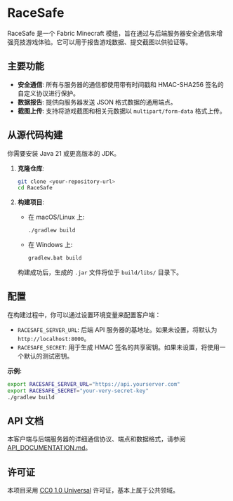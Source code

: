 # RaceSafe

RaceSafe 是一个 Fabric Minecraft 模组，旨在通过与后端服务器安全通信来增强竞技游戏体验。它可以用于报告游戏数据、提交截图以供验证等。

## 主要功能

- **安全通信**: 所有与服务器的通信都使用带有时间戳和 HMAC-SHA256 签名的自定义协议进行保护。
- **数据报告**: 提供向服务器发送 JSON 格式数据的通用端点。
- **截图上传**: 支持将游戏截图和相关元数据以 `multipart/form-data` 格式上传。

## 从源代码构建

你需要安装 Java 21 或更高版本的 JDK。

1.  **克隆仓库**:
    ```bash
    git clone <your-repository-url>
    cd RaceSafe
    ```

2.  **构建项目**:
    -   在 macOS/Linux 上:
        ```bash
        ./gradlew build
        ```
    -   在 Windows 上:
        ```bash
        gradlew.bat build
        ```
    构建成功后，生成的 `.jar` 文件将位于 `build/libs/` 目录下。

## 配置

在构建过程中，你可以通过设置环境变量来配置客户端：

-   `RACESAFE_SERVER_URL`: 后端 API 服务器的基地址。如果未设置，将默认为 `http://localhost:8000`。
-   `RACESAFE_SECRET`: 用于生成 HMAC 签名的共享密钥。如果未设置，将使用一个默认的测试密钥。

**示例:**
```bash
export RACESAFE_SERVER_URL="https://api.yourserver.com"
export RACESAFE_SECRET="your-very-secret-key"
./gradlew build
```

## API 文档

本客户端与后端服务器的详细通信协议、端点和数据格式，请参阅 [API_DOCUMENTATION.md](API_DOCUMENTATION.md)。

## 许可证

本项目采用 [CC0 1.0 Universal](LICENSE) 许可证，基本上属于公共领域。
